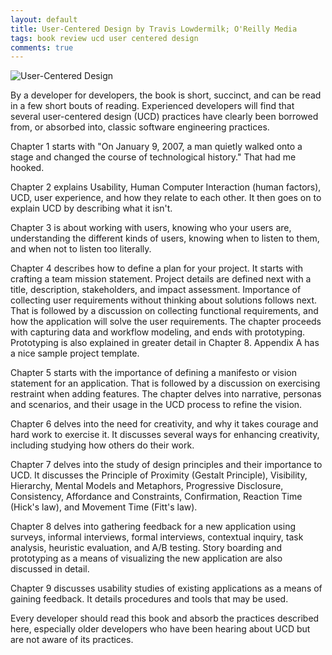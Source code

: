```yaml
---
layout: default
title: User-Centered Design by Travis Lowdermilk; O'Reilly Media
tags: book review ucd user centered design
comments: true
---
```


![User-Centered Design](http://akamaicovers.oreilly.com/images/0636920028741/lrg.jpg)

By a developer for developers, the book is short, succinct, and can be read in a few short bouts of reading. Experienced developers will find that several user-centered design (UCD) practices have clearly been borrowed from, or absorbed into, classic software engineering practices.

Chapter 1 starts with "On January 9, 2007, a man quietly walked onto a stage and changed the course of technological history." That had me hooked.

Chapter 2 explains Usability, Human Computer Interaction (human factors), UCD, user experience, and how they relate to each other. It then goes on to explain UCD by describing what it isn't.

Chapter 3 is about working with users, knowing who your users are, understanding the different kinds of users, knowing when to listen to them, and when not to listen too literally.

Chapter 4 describes how to define a plan for your project. It starts with crafting a team mission statement. Project details are defined next with a title, description, stakeholders, and impact assessment. Importance of collecting user requirements without thinking about solutions follows next. That is followed by a discussion on collecting functional requirements, and how the application will solve the user requirements. The chapter proceeds with capturing data and workflow modeling, and ends with prototyping. Prototyping is also explained in greater detail in Chapter 8\. Appendix A has a nice sample project template.

Chapter 5 starts with the importance of defining a manifesto or vision statement for an application. That is followed by a discussion on exercising restraint when adding features. The chapter delves into narrative, personas and scenarios, and their usage in the UCD process to refine the vision.

Chapter 6 delves into the need for creativity, and why it takes courage and hard work to exercise it. It discusses several ways for enhancing creativity, including studying how others do their work.

Chapter 7 delves into the study of design principles and their importance to UCD. It discusses the Principle of Proximity (Gestalt Principle), Visibility, Hierarchy, Mental Models and Metaphors, Progressive Disclosure, Consistency, Affordance and Constraints, Confirmation, Reaction Time (Hick's law), and Movement Time (Fitt's law).

Chapter 8 delves into gathering feedback for a new application using surveys, informal interviews, formal interviews, contextual inquiry, task analysis, heuristic evaluation, and A/B testing. Story boarding and prototyping as a means of visualizing the new application are also discussed in detail.

Chapter 9 discusses usability studies of existing applications as a means of gaining feedback. It details procedures and tools that may be used.

Every developer should read this book and absorb the practices described here, especially older developers who have been hearing about UCD but are not aware of its practices.
